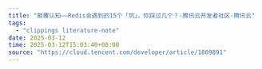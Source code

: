 ```yaml
---
title: "颠覆认知——Redis会遇到的15个「坑」，你踩过几个？-腾讯云开发者社区-腾讯云"
tags:
  - "clippings literature-note"
date: 2025-03-12
time: 2025-03-12T15:03:40+08:00
source: "https://cloud.tencent.com/developer/article/1809891"
---
```

